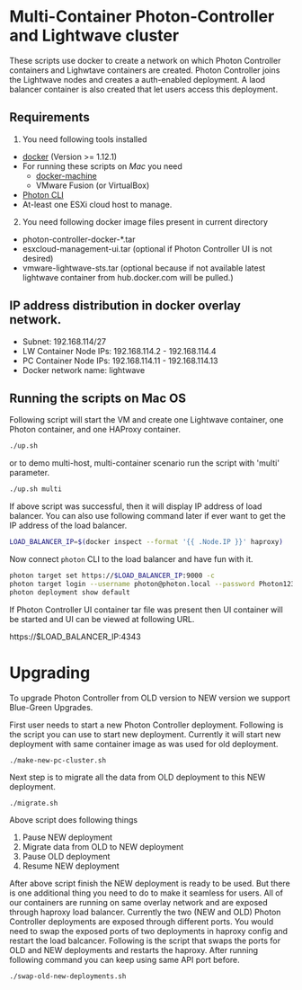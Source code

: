 # Multi-Container Photon-Controller and Lightwave cluster
These scripts use docker to create a network on which Photon Controller containers and Lighwtave containers
are created. Photon Controller joins the Lightwave nodes and creates a auth-enabled deployment.
A laod balancer container is also created that let users access this deployment.

## Requirements
1. You need following tools installed
  * [docker](https://docs.docker.com/engine/installation/) (Version >= 1.12.1)
  * For running these scripts on *Mac* you need
    * [docker-machine](https://docs.docker.com/machine/install-machine/)
    * VMware Fusion (or VirtualBox)
  * [Photon CLI](https://github.com/vmware/photon-controller-cli)
  * At-least one ESXi cloud host to manage.

2. You need following docker image files present in current directory
  * photon-controller-docker-*.tar
  * esxcloud-management-ui.tar (optional if Photon Controller UI is not desired)
  * vmware-lightwave-sts.tar (optional because if not available latest lightwave container from hub.docker.com will be pulled.)

## IP address distribution in docker overlay network.

* Subnet: 192.168.114/27
* LW Container Node IPs: 192.168.114.2 - 192.168.114.4
* PC Container Node IPs: 192.168.114.11 - 192.168.114.13
* Docker network name: lightwave

## Running the scripts on Mac OS
Following script will start the VM and create one Lightwave container, one Photon container, and one HAProxy container.

```bash
./up.sh
```

or to demo multi-host, multi-container scenario run the script with 'multi' parameter.

```bash
./up.sh multi
```

If above script was successful, then it will display IP address of load balancer.
You can also use following command later if ever want to get the IP address of the load balancer.

```bash
LOAD_BALANCER_IP=$(docker inspect --format '{{ .Node.IP }}' haproxy)
```

Now connect `photon` CLI to the load balancer and have fun with it.

```bash
photon target set https://$LOAD_BALANCER_IP:9000 -c
photon target login --username photon@photon.local --password Photon123$
photon deployment show default
```

If Photon Controller UI container tar file was present then UI container will be started and UI can be viewed at following URL.

https://$LOAD_BALANCER_IP:4343

# Upgrading

To upgrade Photon Controller from OLD version to NEW version we support Blue-Green Upgrades.

First user needs to start a new Photon Controller deployment. Following is the script you can
use to start new deployment. Currently it will start new deployment with same container image as was
used for old deployment.

```
./make-new-pc-cluster.sh
```

Next step is to migrate all the data from OLD deployment to this NEW deployment.

```
./migrate.sh
```

Above script does following things
 1. Pause NEW deployment
 2. Migrate data from OLD to NEW deployment
 3. Pause OLD deployment
 4. Resume NEW deployment

After above script finish the NEW deployment is ready to be used. But there is one
additional thing you need to do to make it seamless for users.
All of our containers are running on same overlay network and are exposed through
haproxy load balancer. Currently the two (NEW and OLD) Photon Controller deployments
are exposed through different ports. You would need to swap the exposed ports of two deployments
in haproxy config and restart the load balcancer. Following is the script that swaps the ports
for OLD and NEW deployments and restarts the haproxy.
After running following command you can keep using same API port before.

```
./swap-old-new-deployments.sh
```
